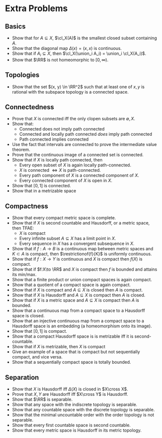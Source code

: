 # Extra Problems

## Basics
- Show that for $A\subseteq X$, $\cl_X(A)$ is the smallest closed subset containing $A$.
- Show that the diagonal map $\Delta(x) = (x, x)$ is continuous.
- Show that if $A_i \subseteq X$, then $\cl_X(\union_i A_i) = \union_i \cl_X(A_i)$.
- Show that $\RR$ is not homeomorphic to $[0, \infty)$.

## Topologies 
- Show that the set $(x, y) \in \RR^2$ such that at least one of $x, y$ is rational with the subspace topology is a connected space.


## Connectedness
- Prove that $X$ is connected iff the only clopen subsets are $\emptyset, X$.
- Show that:
  - Connected does not imply path connected
  - Connected and locally path connected *does* imply path connected
  - Path connected implies connected
- Use the fact that intervals are connected to prove the intermediate value theorem.
- Prove that the continuous image of a connected set is connected.
- Show that if $X$ is locally path connected, then 
  - Every open subset of $X$ is again locally path-connected.
  - $X$ is connected $\iff X$ is path-connected.
  - Every path component of $X$ is a connected component of $X$.
  - Every connected component of $X$ is open in $X$.
- Show that $[0, 1]$ is connected.
- Show that in a metrizable space

## Compactness
- Show that every compact metric space is complete.
- Show that if $X$ is second countable and Hausdorff, or a metric space, then TFAE:
  - $X$ is compact
  - Every infinite subset $A\subseteq X$ has a limit point in $X$.
  - Every sequence in $X$ has a convergent subsequence in $X$. 
- Show that if $f: A\to B$ is a continuous map between metric spaces and $K\subset A$ is compact, then $\restrictionof{f}{K}$ is uniformly continuous.
- Show that if $f:X\to Y$ is continuous and $X$ is compact then $f(X)$ is compact.
- Show that if $f:X\to \RR$ and $X$ is compact then $f$ is bounded and attains its min/max.
- Show that a finite product or union compact spaces is again compact.
- Show that a quotient of a compact space is again compact.
- Show that if $X$ is compact and $A\subseteq X$ is closed then $A$ is compact.
- Show that if $X$ is Hausdorff and $A\subseteq X$ is compact then $A$ is closed.
- Show that if $X$ is a metric space and $A\subseteq X$ is compact then $A$ is bounded.
- Show that a continuous map from a compact space to a Hausdorff space is closed.
- Show that an injective continuous map from a compact space to a Hausdorff space is an embedding (a homeomorphism onto its image).
- Show that $[0, 1]$ is compact.
- Show that a compact Hausdorff space is is metrizable iff it is second-countable.
- Show that if $X$ is metrizable, then $X$ is compact
- Give an example of a space that is compact but not sequentially compact, and vice versa.
- Show that a sequentially compact space is totally bounded.

## Separation

- Show that $X$ is Hausdorff iff $\Delta(X)$ is closed in $X\cross X$.
- Prove that $X, Y$ are Hausdorff iff $X\cross Y$ is Hausdorff.
- Show that $\RR$ is separable.
- Show that any space with the indiscrete topology is separable.
- Show that any countable space with the discrete topology is separable.
- Show that the minimal uncountable order with the order topology is not separable.
- Show that every first countable space is second countable.
- Show that every metric space is Hausdorff in its metric topology.

